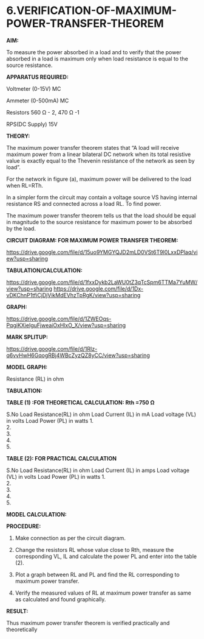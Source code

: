 # 6.VERIFICATION-OF-MAXIMUM-POWER-TRANSFER-THEOREM

**AIM:**

To measure the power absorbed in a load and to verify that the power absorbed in a load is maximum only when load resistance is equal to the source resistance.

**APPARATUS REQUIRED:**

Voltmeter (0-15V) MC

Ammeter (0-500mA) MC

Resistors 560 Ω - 2, 470 Ω -1

RPS(DC Supply)  15V	

**THEORY:**

The maximum power transfer theorem states that “A load will receive maximum power from a linear bilateral DC network when its total resistive value is exactly equal to the Thevenin resistance of the network as seen by load”.

For the network in figure (a), maximum power will be delivered to the load when RL=RTh.

In a simpler form the circuit may contain a voltage source VS having internal resistance RS and connected across a load RL. To find power.
 
The maximum power transfer theorem tells us that the load should be equal in magnitude to the source resistance for maximum power to be absorbed by the load.

**CIRCUIT DIAGRAM: FOR MAXIMUM POWER TRANSFER THEOREM:**

https://drive.google.com/file/d/15uo9YMGYQJD2mLD0VSt6T9I0LxxDPlaq/view?usp=sharing


**TABULATION/CALCULATION:**

https://drive.google.com/file/d/1fxxDykb2LaWU0tZ3qTcSpm6TTMa7YuMW/view?usp=sharing
https://drive.google.com/file/d/1Dx-vDKChnP1tfiCjDjVikMdEVhzTpRgK/view?usp=sharing


**GRAPH:**

https://drive.google.com/file/d/1ZWEOqs-PqgiKXieIguFjweaiOxHlxO_X/view?usp=sharing


**MARK SPLITUP:**

https://drive.google.com/file/d/1RIz-q6vvHwH6GqogRBj4WBcZyzQZ8yCC/view?usp=sharing



**MODEL GRAPH:**

Resistance (RL) in ohm

**TABULATION:**
 
**TABLE (1) :FOR THEORETICAL CALCULATION: Rth =750 Ω**

S.No	Load
Resistance(RL) in ohm	Load
Current (IL) in mA	Load
voltage (VL) in volts	Load Power (PL) in watts
1.				
2.				
3.				
4.				
5.				


**TABLE (2): FOR PRACTICAL CALCULATION**

S.No	Load
Resistance(RL) in ohm	Load
Current (IL) in amps	Load
voltage (VL) in volts	Load Power (PL) in watts
1.				
2.				
3.				
4.				
5.				


**MODEL CALCULATION:**

**PROCEDURE:**

1.	Make connection as per the circuit diagram.

2.	Change the resistors RL whose value close to Rth, measure the corresponding VL, IL and calculate the power PL and enter into the table (2).

3.	Plot a graph between RL and PL and find the RL corresponding to maximum power transfer.

4.	Verify the measured values of RL at maximum power transfer as same as calculated and found graphically.

**RESULT:**

Thus maximum power transfer theorem is verified practically and theoretically


